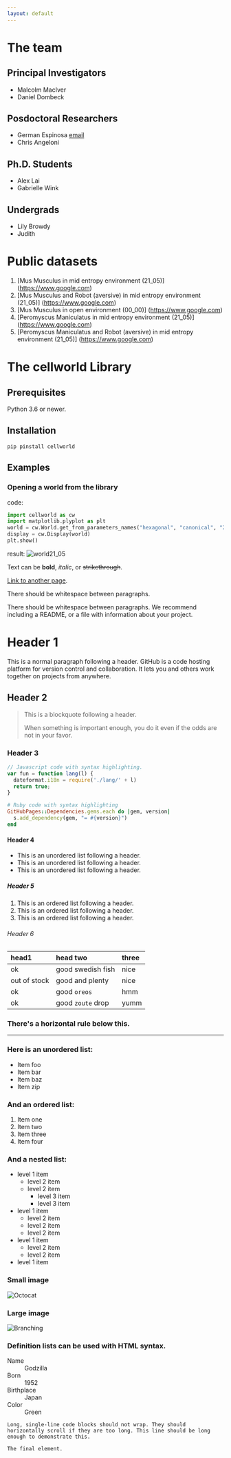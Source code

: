 ```yaml
---
layout: default
---
```


# The team
## Principal Investigators
* Malcolm MacIver
* Daniel Dombeck
## Posdoctoral Researchers
* German Espinosa [email](mailto:germanespinosa@gmail.com)
* Chris Angeloni
## Ph.D. Students
* Alex Lai
* Gabrielle Wink
## Undergrads
* Lily Browdy
* Judith 


# Public datasets
1. [Mus Musculus in mid entropy environment (21_05)] (https://www.google.com)
2. [Mus Musculus and Robot (aversive) in mid entropy environment (21_05)] (https://www.google.com)
3. [Mus Musculus in open environment (00_00)] (https://www.google.com)
4. [Peromyscus Maniculatus in mid entropy environment (21_05)] (https://www.google.com)
5. [Peromyscus Maniculatus and Robot (aversive) in mid entropy environment (21_05)] (https://www.google.com)


# The cellworld Library

## Prerequisites
Python 3.6 or newer.

## Installation
```shell
pip pinstall cellworld
```

## Examples

### Opening a world from the library
code:
```python
import cellworld as cw
import matplotlib.plyplot as plt
world = cw.World.get_from_parameters_names("hexagonal", "canonical", "21_05")
display = cw.Display(world)
plt.show()
```
result:
![world21_05](assets/img/21_05.png)



Text can be **bold**, _italic_, or ~~strikethrough~~.

[Link to another page](./another-page.html).

There should be whitespace between paragraphs.

There should be whitespace between paragraphs. We recommend including a README, or a file with information about your project.

# Header 1

This is a normal paragraph following a header. GitHub is a code hosting platform for version control and collaboration. It lets you and others work together on projects from anywhere.

## Header 2

> This is a blockquote following a header.
>
> When something is important enough, you do it even if the odds are not in your favor.

### Header 3

```js
// Javascript code with syntax highlighting.
var fun = function lang(l) {
  dateformat.i18n = require('./lang/' + l)
  return true;
}
```

```ruby
# Ruby code with syntax highlighting
GitHubPages::Dependencies.gems.each do |gem, version|
  s.add_dependency(gem, "= #{version}")
end
```

#### Header 4

*   This is an unordered list following a header.
*   This is an unordered list following a header.
*   This is an unordered list following a header.

##### Header 5

1.  This is an ordered list following a header.
2.  This is an ordered list following a header.
3.  This is an ordered list following a header.

###### Header 6

| head1        | head two          | three |
|:-------------|:------------------|:------|
| ok           | good swedish fish | nice  |
| out of stock | good and plenty   | nice  |
| ok           | good `oreos`      | hmm   |
| ok           | good `zoute` drop | yumm  |

### There's a horizontal rule below this.

* * *

### Here is an unordered list:

*   Item foo
*   Item bar
*   Item baz
*   Item zip

### And an ordered list:

1.  Item one
1.  Item two
1.  Item three
1.  Item four

### And a nested list:

- level 1 item
  - level 2 item
  - level 2 item
    - level 3 item
    - level 3 item
- level 1 item
  - level 2 item
  - level 2 item
  - level 2 item
- level 1 item
  - level 2 item
  - level 2 item
- level 1 item

### Small image

![Octocat](https://github.githubassets.com/images/icons/emoji/octocat.png)

### Large image

![Branching](https://guides.github.com/activities/hello-world/branching.png)


### Definition lists can be used with HTML syntax.

<dl>
<dt>Name</dt>
<dd>Godzilla</dd>
<dt>Born</dt>
<dd>1952</dd>
<dt>Birthplace</dt>
<dd>Japan</dd>
<dt>Color</dt>
<dd>Green</dd>
</dl>

```
Long, single-line code blocks should not wrap. They should horizontally scroll if they are too long. This line should be long enough to demonstrate this.
```

```
The final element.
```
